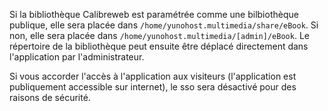 Si la bibliothèque Calibreweb est paramétrée comme une bilbiothèque publique, elle sera placée dans `/home/yunohost.multimedia/share/eBook`.
Si non, elle sera placée dans `/home/yunohost.multimedia/[admin]/eBook`.
Le répertoire de la bibliothèque peut ensuite être déplacé directement dans l'application par l'administrateur.

Si vous accorder l'accès à l'application aux visiteurs (l'application est publiquement accessible sur internet), le sso sera désactivé pour des raisons de sécurité.